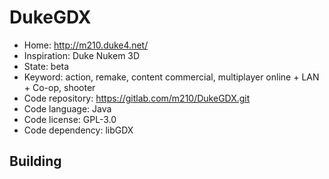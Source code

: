 # DukeGDX

- Home: http://m210.duke4.net/
- Inspiration: Duke Nukem 3D
- State: beta
- Keyword: action, remake, content commercial, multiplayer online + LAN + Co-op, shooter
- Code repository: https://gitlab.com/m210/DukeGDX.git
- Code language: Java
- Code license: GPL-3.0
- Code dependency: libGDX

## Building
